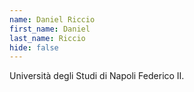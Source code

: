 ```yaml
---
name: Daniel Riccio
first_name: Daniel
last_name: Riccio
hide: false
---
```

Università degli Studi di Napoli Federico II.